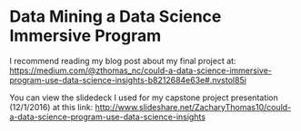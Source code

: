 # Data Mining a Data Science Immersive Program 

I recommend reading my blog post about my final project at: https://medium.com/@zthomas_nc/could-a-data-science-immersive-program-use-data-science-insights-b8212684e63e#.nvstol85i

You can view the slidedeck I used for my capstone project presentation (12/1/2016) at this link: http://www.slideshare.net/ZacharyThomas10/could-a-data-science-program-use-data-science-insights

